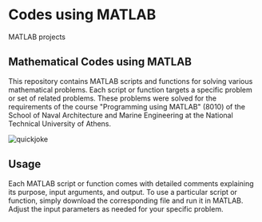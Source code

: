 # Codes using MATLAB

MATLAB projects

## Mathematical Codes using MATLAB

This repository contains MATLAB scripts and functions for solving various mathematical problems. Each script or function targets a specific problem or set of related problems. These problems were solved for the requirements of the course "Programming using MATLAB" (8010) of the School of Naval Architecture and Marine Engineering at the National Technical University of Athens.

![quickjoke](https://github.com/panosstav/MarineEngineering/assets/143627430/fa60e0f2-94ae-4eb1-94ff-964faeafbc6e)

## Usage

Each MATLAB script or function comes with detailed comments explaining its purpose, input arguments, and output. To use a particular script or function, simply download the corresponding file and run it in MATLAB. Adjust the input parameters as needed for your specific problem.
